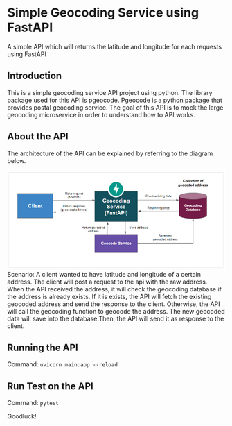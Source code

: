 # Simple Geocoding Service using FastAPI
A simple API which will returns the latitude and longitude for each requests using FastAPI

## Introduction
This is a simple geocoding service API project using python. The library package used for this API is pgeocode. Pgeocode is a python package that provides postal geocoding service. The goal of this API is to mock the large geocoding microservice in order to understand how to API works.

## About the API
The architecture of the API can be explained by referring to the diagram below.

![](img/about_api.PNG)
Scenario:
A client wanted to have latitude and longitude of a certain address. The client will post a request to the api with the raw address. When the API received the address, it will check the geocoding database if the address is already exists. If it is exists, the API will fetch the existing geocoded address and send the response to the client. Otherwise, the API will call the geocoding function to geocode the address. The new geocoded data will save into the database.Then, the API will send it as response to the client. 

## Running the API 
Command:
`uvicorn main:app --reload`

## Run Test on the API
Command:
`pytest`

Goodluck!
